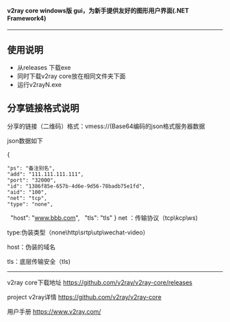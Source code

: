 #### v2ray core windows版 gui，为新手提供友好的图形用户界面(.NET Framework4)

------------

## 使用说明
- 从releases 下载exe
- 同时下载v2ray core放在相同文件夹下面
- 运行v2rayN.exe


## 分享链接格式说明
分享的链接（二维码）格式：vmess://(Base64编码的json格式服务器数据

json数据如下

{

    "ps": "备注别名",
    "add": "111.111.111.111",
    "port": "32000",
    "id": "1386f85e-657b-4d6e-9d56-78badb75e1fd",
    "aid": "100",
    "net": "tcp",
    "type": "none",
    "host": "www.bbb.com",
    "tls": "tls"
}
net ：传输协议（tcp\kcp\ws)

type:伪装类型（none\http\srtp\utp\wechat-video）

host：伪装的域名

tls：底层传输安全（tls\)

------------



v2ray core下载地址
https://github.com/v2ray/v2ray-core/releases

project v2ray详情 
https://github.com/v2ray/v2ray-core

用户手册
https://www.v2ray.com/
